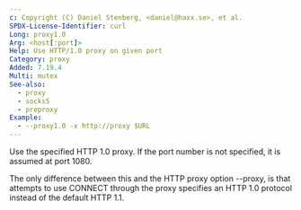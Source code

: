 ```yaml
---
c: Copyright (C) Daniel Stenberg, <daniel@haxx.se>, et al.
SPDX-License-Identifier: curl
Long: proxy1.0
Arg: <host[:port]>
Help: Use HTTP/1.0 proxy on given port
Category: proxy
Added: 7.19.4
Multi: mutex
See-also:
  - proxy
  - socks5
  - preproxy
Example:
  - --proxy1.0 -x http://proxy $URL
---
```


Use the specified HTTP 1.0 proxy. If the port number is not specified, it is
assumed at port 1080.

The only difference between this and the HTTP proxy option --proxy, is that
attempts to use CONNECT through the proxy specifies an HTTP 1.0 protocol
instead of the default HTTP 1.1.
